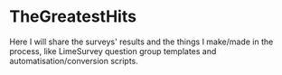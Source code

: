 # TheGreatestHits
Here I will share the surveys' results and the things I make/made in the process, like LimeSurvey question group templates and automatisation/conversion scripts.
